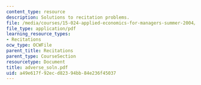 ```yaml
---
content_type: resource
description: Solutions to recitation problems.
file: /media/courses/15-024-applied-economics-for-managers-summer-2004/a49e617f92ecd82394bb84e236f45037_adverse_soln.pdf
file_type: application/pdf
learning_resource_types:
- Recitations
ocw_type: OCWFile
parent_title: Recitations
parent_type: CourseSection
resourcetype: Document
title: adverse_soln.pdf
uid: a49e617f-92ec-d823-94bb-84e236f45037
---
```

